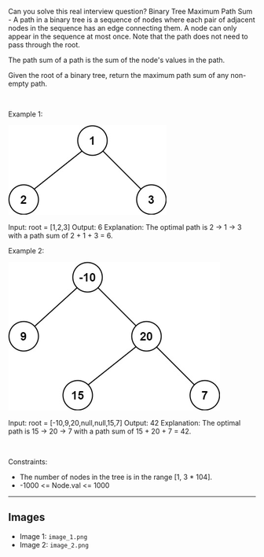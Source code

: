 Can you solve this real interview question? Binary Tree Maximum Path Sum - A path in a binary tree is a sequence of nodes where each pair of adjacent nodes in the sequence has an edge connecting them. A node can only appear in the sequence at most once. Note that the path does not need to pass through the root.

The path sum of a path is the sum of the node's values in the path.

Given the root of a binary tree, return the maximum path sum of any non-empty path.

 

Example 1:

![Example 1](./image_1.png)


Input: root = [1,2,3]
Output: 6
Explanation: The optimal path is 2 -> 1 -> 3 with a path sum of 2 + 1 + 3 = 6.


Example 2:

![Example 2](./image_2.png)


Input: root = [-10,9,20,null,null,15,7]
Output: 42
Explanation: The optimal path is 15 -> 20 -> 7 with a path sum of 15 + 20 + 7 = 42.


 

Constraints:

 * The number of nodes in the tree is in the range [1, 3 * 104].
 * -1000 <= Node.val <= 1000

---

## Images

- Image 1: `image_1.png`
- Image 2: `image_2.png`
